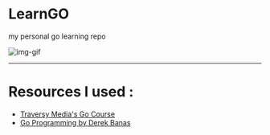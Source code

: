 # LearnGO
my personal go learning repo

![img-gif](https://gophercises.com/img/gophercises_punching.gif)
___
# Resources I used :
- [Traversy Media's Go Course](https://youtu.be/SqrbIlUwR0U)
- [Go Programming by Derek Banas](https://youtu.be/CF9S4QZuV30)

